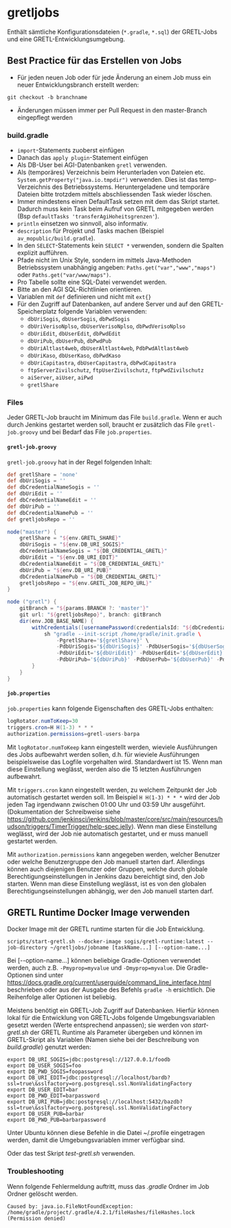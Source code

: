 # gretljobs
Enthält sämtliche Konfigurationsdateien (`*.gradle`, `*.sql`) der GRETL-Jobs und eine GRETL-Entwicklungsumgebung.


## Best Practice für das Erstellen von Jobs

* Für jeden neuen Job oder für jede Änderung an einem Job muss ein neuer Entwicklungsbranch erstellt werden:

```
git checkout -b branchname
```

* Änderungen müssen immer per Pull Request in den master-Branch eingepflegt werden

### build.gradle

* `import`-Statements zuoberst einfügen
* Danach das `apply plugin`-Statement einfügen
* Als DB-User bei AGI-Datenbanken `gretl` verwenden.
* Als (temporäres) Verzeichnis beim Herunterladen von Dateien etc. ```System.getProperty("java.io.tmpdir")``` verwenden. Dies ist das temp-Verzeichnis des Betriebssystems. Heruntergeladene und temporäre Dateien bitte trotzdem mittels abschliessenden Task wieder löschen.
* Immer mindestens einen DefaultTask setzen mit dem das Skript startet. Dadurch muss kein Task beim Aufruf von GRETL mitgegeben werden (Bsp ```defaultTasks 'transferAgiHoheitsgrenzen'```).
* `println` einsetzen wo sinnvoll, also informativ.
* `description` für Projekt und Tasks machen (Beispiel `av_mopublic/build.gradle`).
* In den `SELECT`-Statements kein `SELECT *` verwenden, sondern die Spalten explizit aufführen.
* Pfade nicht im Unix Style, sondern im mittels Java-Methoden Betriebssystem unabhängig angeben: ```Paths.get("var","www","maps")``` oder ```Paths.get("var/www/maps")```.
* Pro Tabelle sollte eine SQL-Datei verwendet werden.
* Bitte an den AGI SQL-Richtlinien orientieren.
* Variablen mit `def` definieren und nicht mit `ext{}`
* Für den Zugriff auf Datenbanken, auf andere Server und auf den GRETL-Speicherplatz folgende Variablen verwenden:
  * `dbUriSogis`, `dbUserSogis`, `dbPwdSogis`
  * `dbUriVerisoNplso`, `dbUserVerisoNplso`, `dbPwdVerisoNplso`
  * `dbUriEdit`, `dbUserEdit`, `dbPwdEdit`
  * `dbUriPub`, `dbUserPub`, `dbPwdPub`
  * `dbUriAltlast4web`, `dbUserAltlast4web`, `PdbPwdAltlast4web`
  * `dbUriKaso`, `dbUserKaso`, `dbPwdKaso`
  * `dbUriCapitastra`, `dbUserCapitastra`, `dbPwdCapitastra`
  * `ftpServerZivilschutz`, `ftpUserZivilschutz`, `ftpPwdZivilschutz`
  * `aiServer`, `aiUser`, `aiPwd`
  * `gretlShare`


### Files

Jeder GRETL-Job braucht im Minimum das File `build.gradle`. Wenn er auch durch Jenkins gestartet werden soll, braucht er zusätzlich das File `gretl-job.groovy` und bei Bedarf das File `job.properties`.

#### `gretl-job.groovy`
`gretl-job.groovy` hat in der Regel folgenden Inhalt:

```groovy
def gretlShare = 'none'
def dbUriSogis = ''
def dbCredentialNameSogis = ''
def dbUriEdit = ''
def dbCredentialNameEdit = ''
def dbUriPub = ''
def dbCredentialNamePub = ''
def gretljobsRepo = ''

node("master") {
    gretlShare = "${env.GRETL_SHARE}"
    dbUriSogis = "${env.DB_URI_SOGIS}"
    dbCredentialNameSogis = "${DB_CREDENTIAL_GRETL}"
    dbUriEdit = "${env.DB_URI_EDIT}"
    dbCredentialNameEdit = "${DB_CREDENTIAL_GRETL}"
    dbUriPub = "${env.DB_URI_PUB}"
    dbCredentialNamePub = "${DB_CREDENTIAL_GRETL}"
    gretljobsRepo = "${env.GRETL_JOB_REPO_URL}"
}

node ("gretl") {
    gitBranch = "${params.BRANCH ?: 'master'}"
    git url: "${gretljobsRepo}", branch: gitBranch
    dir(env.JOB_BASE_NAME) {
        withCredentials([usernamePassword(credentialsId: "${dbCredentialNameSogis}", usernameVariable: 'dbUserSogis', passwordVariable: 'dbPwdSogis'), usernamePassword(credentialsId: "${dbCredentialNameEdit}", usernameVariable: 'dbUserEdit', passwordVariable: 'dbPwdEdit'), usernamePassword(credentialsId: "${dbCredentialNamePub}", usernameVariable: 'dbUserPub', passwordVariable: 'dbPwdPub')]) {
            sh "gradle --init-script /home/gradle/init.gradle \
                -PgretlShare='${gretlShare}' \
                -PdbUriSogis='${dbUriSogis}' -PdbUserSogis='${dbUserSogis}' -PdbPwdSogis='${dbPwdSogis}' \
                -PdbUriEdit='${dbUriEdit}' -PdbUserEdit='${dbUserEdit}' -PdbPwdEdit='${dbPwdEdit}' \
                -PdbUriPub='${dbUriPub}' -PdbUserPub='${dbUserPub}' -PdbPwdPub='${dbPwdPub}'"
        }
    }
}
```

#### `job.properties`
`job.properties` kann folgende Eigenschaften des GRETL-Jobs enthalten:

```java
logRotator.numToKeep=30
triggers.cron=H H(1-3) * * *
authorization.permissions=gretl-users-barpa
```

Mit `logRotator.numToKeep` kann eingestellt werden, wieviele Ausführungen des Jobs aufbewahrt werden sollen, d.h. für wieviele Ausführungen beispielsweise das Logfile vorgehalten wird. Standardwert ist 15. Wenn man diese Einstellung weglässt, werden also die 15 letzten Ausführungen aufbewahrt.

Mit `triggers.cron` kann eingestellt werden, zu welchem Zeitpunkt der Job automatisch gestartet werden soll. Im Beispiel `H H(1-3) * * *` wird der Job jeden Tag irgendwann zwischen 01:00 Uhr und 03:59 Uhr ausgeführt. (Dokumentation der Schreibweise siehe https://github.com/jenkinsci/jenkins/blob/master/core/src/main/resources/hudson/triggers/TimerTrigger/help-spec.jelly). Wenn man diese Einstellung weglässt, wird der Job nie automatisch gestartet, und er muss manuell gestartet werden.

Mit `authorization.permissions` kann angegeben werden, welcher Benutzer oder welche Benutzergruppe den Job manuell starten darf. Allerdings können auch diejenigen Benutzer oder Gruppen, welche durch globale Berechtigungseinstellungen in Jenkins dazu bereichtigt sind, den Job starten. Wenn man diese Einstellung weglässt, ist es von den globalen Berechtigungseinstellungen abhängig, wer den Job manuell starten darf.


## GRETL Runtime Docker Image verwenden

Docker Image mit der GRETL runtime starten für die Job Entwicklung.

```
scripts/start-gretl.sh --docker-image sogis/gretl-runtime:latest --job-directory ~/gretljobs/jobname [taskName...] [--option-name...]
```

Bei [--option-name...] können beliebige Gradle-Optionen verwendet werden, auch z.B. `-Pmyprop=myvalue` und `-Dmyprop=myvalue`. Die Gradle-Optionen sind unter https://docs.gradle.org/current/userguide/command_line_interface.html beschrieben oder aus der Ausgabe des Befehls `gradle -h` ersichtlich. Die Reihenfolge aller Optionen ist beliebig.

Meistens benötigt ein GRETL-Job Zugriff auf Datenbanken. Hierfür können lokal für die Entwicklung von GRETL-Jobs folgende Umgebungsvariablen gesetzt werden (Werte entsprechend anpassen); sie werden von *start-gretl.sh* der GRETL Runtime als Parameter übergeben und können im GRETL-Skript als Variablen (Namen siehe bei der Beschreibung von *build.gradle*) genutzt werden:

```
export DB_URI_SOGIS=jdbc:postgresql://127.0.0.1/foodb
export DB_USER_SOGIS=foo
export DB_PWD_SOGIS=foopassword
export DB_URI_EDIT=jdbc:postgresql://localhost/bardb?ssl=true\&sslfactory=org.postgresql.ssl.NonValidatingFactory
export DB_USER_EDIT=bar
export DB_PWD_EDIT=barpassword
export DB_URI_PUB=jdbc:postgresql://localhost:5432/bazdb?ssl=true\&sslfactory=org.postgresql.ssl.NonValidatingFactory
export DB_USER_PUB=barbar
export DB_PWD_PUB=barbarpassword
```

Unter Ubuntu können diese Befehle in die Datei ~/.profile eingetragen werden, damit die Umgebungsvariablen immer verfügbar sind.


Oder das test Skript *test-gretl.sh* verwenden.

### Troubleshooting
Wenn folgende Fehlermeldung auftritt, muss das *.gradle* Ordner im Job Ordner gelöscht werden.

```
Caused by: java.io.FileNotFoundException: /home/gradle/project/.gradle/4.2.1/fileHashes/fileHashes.lock (Permission denied)
```
